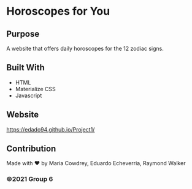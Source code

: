 # Horoscopes for You

## Purpose
A website that offers daily horoscopes for the 12 zodiac signs. 

## Built With
* HTML
* Materialize CSS
* Javascript

## Website
https://edado94.github.io/Project1/

## Contribution
Made with ❤️ by Maria Cowdrey, Eduardo Echeverria, Raymond Walker

### ©️2021 Group 6

